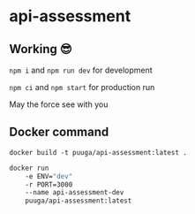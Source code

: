 # api-assessment

## Working 😎

`npm i` and `npm run dev` for development

`npm ci` and `npm start` for production run

May the force see with you

## Docker command

`docker build -t puuga/api-assessment:latest .`

```sh
docker run
    -e ENV="dev"
    -r PORT=3000
    --name api-assessment-dev
    puuga/api-assessment:latest
```
